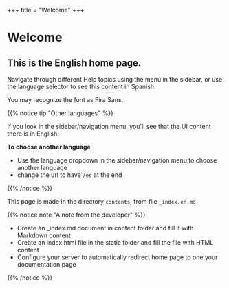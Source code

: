+++
title = "Welcome"
+++

# Welcome


## This is the English home page. 

Navigate through different Help topics using the menu in the sidebar, or use the language selector to see this content in Spanish.

You may recognize the font as Fira Sans.

{{% notice tip "Other languages"  %}}

If you look in the sidebar/navigation menu, you'll see that the UI content there is in English.

**To choose another language**

- Use the language dropdown in the sidebar/navigation menu to choose another language
- change the url to have `/es` at the end

{{% /notice %}}

This page is made in the directory `contents`, from file `_index.en.md`

{{% notice note "A note from the developer"  %}}

- Create an _index.md document in content folder and fill it with Markdown content
- Create an index.html file in the static folder and fill the file with HTML content
- Configure your server to automatically redirect home page to one your documentation page

{{% /notice %}}